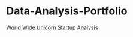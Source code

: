 # Data-Analysis-Portfolio

<a href = "https://github.com/tientran04/Data-Analysis-Portfolio/blob/main/World_Wide_Unicorn_Startup.ipynb">World Wide Unicorn Startup Analysis</a>
